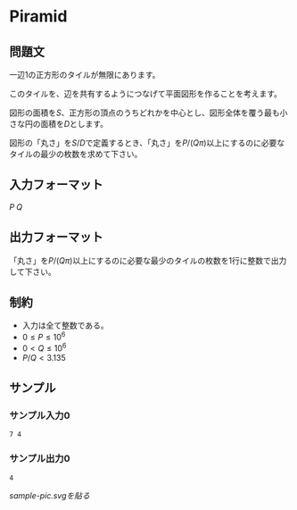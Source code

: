 # Piramid

## 問題文
一辺1の正方形のタイルが無限にあります。

このタイルを、辺を共有するようにつなげて平面図形を作ることを考えます。

図形の面積を$S$、正方形の頂点のうちどれかを中心とし、図形全体を覆う最も小さな円の面積を$D$とします。

図形の「丸さ」を$S/D$で定義するとき、「丸さ」を$P/(Q\pi)$以上にするのに必要なタイルの最少の枚数を求めて下さい。


## 入力フォーマット
$P\;Q$

## 出力フォーマット

「丸さ」を$P/(Q\pi)$以上にするのに必要な最少のタイルの枚数を1行に整数で出力して下さい。

## 制約
* 入力は全て整数である。
* $0 \le P \le 10^6$
* $0 < Q \le 10^6$
* $P/Q < 3.135$

## サンプル
### サンプル入力0
```
7 4
```
### サンプル出力0
```
4
```
*sample-pic.svgを貼る*
